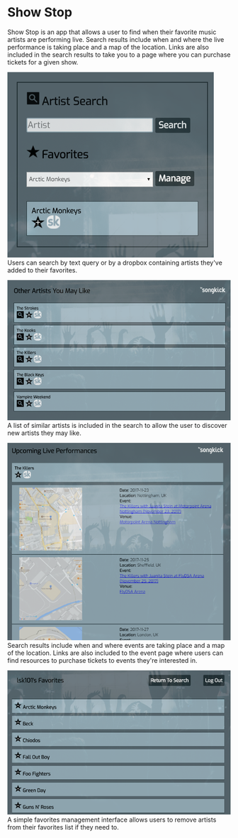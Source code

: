 # Show Stop

Show Stop is an app that allows a user to find when their favorite music artists are performing live. Search results include when and where the live performance is taking place and a map of the location. Links are also included in the search results to take you to a page where you can purchase tickets for a given show.

![Users can search by text query or by a dropbox containing artists they've added to their favorites.](https://raw.githubusercontent.com/LsK101/music-guide-v2/master/public/screenshots/search.PNG)
Users can search by text query or by a dropbox containing artists they've added to their favorites.

![A list of similar artists is included in the search to allow the user to discover new artists they may like.](https://raw.githubusercontent.com/LsK101/music-guide-v2/master/public/screenshots/similar.PNG)
A list of similar artists is included in the search to allow the user to discover new artists they may like.

![Search results include when and where events are taking place and a map of the location. Links are also included to the event page where users can find resources to purchase tickets to events they're interested in.](https://raw.githubusercontent.com/LsK101/music-guide-v2/master/public/screenshots/searchresults.PNG)
Search results include when and where events are taking place and a map of the location. Links are also included to the event page where users can find resources to purchase tickets to events they're interested in.

![A simple favorites management interface allows users to remove artists from their favorites list if they need to.](https://raw.githubusercontent.com/LsK101/music-guide-v2/master/public/screenshots/favorites.PNG)
A simple favorites management interface allows users to remove artists from their favorites list if they need to.